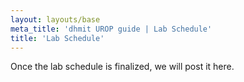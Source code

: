 ```yaml
---
layout: layouts/base
meta_title: 'dhmit UROP guide | Lab Schedule'
title: 'Lab Schedule'
---
```


Once the lab schedule is finalized, we will post it here.